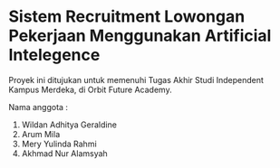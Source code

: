 # Sistem Recruitment Lowongan Pekerjaan Menggunakan Artificial Intelegence

Proyek ini ditujukan untuk memenuhi Tugas Akhir Studi Independent Kampus Merdeka, di Orbit Future Academy.


Nama anggota :
1. Wildan Adhitya Geraldine
2. Arum Mila
3. Mery Yulinda Rahmi
4. Akhmad Nur Alamsyah

